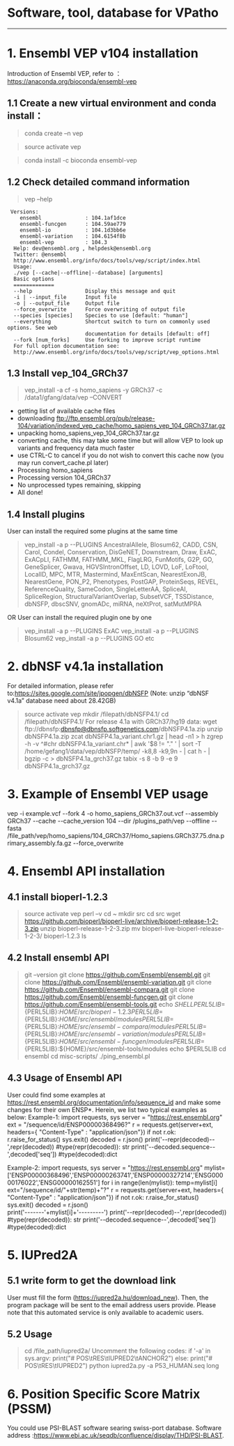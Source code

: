 # Software, tool, database for VPatho
---------------------------------------------------------------------------------
# 1. Ensembl VEP v104 installation

Introduction of Ensembl VEP, refer to ： https://anaconda.org/bioconda/ensembl-vep

## 1.1  Create a new virtual environment and conda install：
>conda  create –n vep

>source activate vep

>conda install -c bioconda ensembl-vep


## 1.2 Check detailed command information
> vep –help
```
 Versions:
    ensembl              : 104.1af1dce
    ensembl-funcgen      : 104.59ae779
    ensembl-io           : 104.1d3bb6e
    ensembl-variation    : 104.6154f8b
    ensembl-vep          : 104.3
  Help: dev@ensembl.org , helpdesk@ensembl.org
  Twitter: @ensembl
  http://www.ensembl.org/info/docs/tools/vep/script/index.html
  Usage:
  ./vep [--cache|--offline|--database] [arguments]
  Basic options
  =============
  --help                 Display this message and quit
  -i | --input_file      Input file
  -o | --output_file     Output file
  --force_overwrite      Force overwriting of output file
  --species [species]    Species to use [default: "human"]                       
  --everything           Shortcut switch to turn on commonly used options. See web
                         documentation for details [default: off]                       
  --fork [num_forks]     Use forking to improve script runtime
  For full option documentation see:
  http://www.ensembl.org/info/docs/tools/vep/script/vep_options.html
```

## 1.3 Install vep_104_GRCh37
> vep_install -a cf -s homo_sapiens -y GRCh37 -c /data1/gfang/data/vep –CONVERT
- getting list of available cache files
- downloading ftp://ftp.ensembl.org/pub/release-104/variation/indexed_vep_cache/homo_sapiens_vep_104_GRCh37.tar.gz
- unpacking homo_sapiens_vep_104_GRCh37.tar.gz
- converting cache, this may take some time but will allow VEP to look up variants and frequency data much faster
- use CTRL-C to cancel if you do not wish to convert this cache now (you may run convert_cache.pl later)
- Processing homo_sapiens
- Processing version 104_GRCh37
- No unprocessed types remaining, skipping
- All done!

## 1.4 Install plugins
User can install the required some plugins at the same time
>vep_install -a p --PLUGINS AncestralAllele, Blosum62, CADD, CSN, Carol, Condel, Conservation, DisGeNET, Downstream, Draw, ExAC, ExACpLI, FATHMM, FATHMM_MKL, FlagLRG, FunMotifs, G2P, GO, GeneSplicer, Gwava, HGVSIntronOffset, LD, LOVD, LoF, LoFtool, LocalID, MPC, MTR, Mastermind, MaxEntScan, NearestExonJB, NearestGene, PON_P2, Phenotypes, PostGAP, ProteinSeqs, REVEL, ReferenceQuality, SameCodon, SingleLetterAA, SpliceAI, SpliceRegion, StructuralVariantOverlap, SubsetVCF, TSSDistance, dbNSFP, dbscSNV, gnomADc, miRNA, neXtProt, satMutMPRA

OR User can install the required plugin one by one
>vep_install -a p --PLUGINS ExAC
>vep_install -a p --PLUGINS Blosum62
>vep_install -a p --PLUGINS GO
etc


# 2. dbNSF v4.1a installation
For detailed information, please refer to:https://sites.google.com/site/jpopgen/dbNSFP
(Note: unzip “dbNSF v4.1a” database need about 28.42GB)
>source activate vep
>mkdir /filepath/dbNSFP4.1/
>cd /filepath/dbNSFP4.1/
For release 4.1a with GRCh37/hg19 data:
> wget ftp://dbnsfp:dbnsfp@dbnsfp.softgenetics.com/dbNSFP4.1a.zip
> unzip dbNSFP4.1a.zip
> zcat dbNSFP4.1a_variant.chr1.gz | head -n1 > h
> zgrep -h -v ^#chr dbNSFP4.1a_variant.chr* | awk '$8 != "." ' | sort -T /home/gefang1/data/vep/dbNSFP/temp/ -k8,8 -k9,9n - | cat h - | bgzip -c > dbNSFP4.1a_grch37.gz
> tabix -s 8 -b 9 -e 9 dbNSFP4.1a_grch37.gz

# 3. Example of Ensembl VEP usage
vep -i example.vcf --fork 4 -o homo_sapiens_GRCh37.out.vcf --assembly GRCh37 --cache --cache_version 104 --dir /plugins_path/vep --offline --fasta /file_path/vep/homo_sapiens/104_GRCh37/Homo_sapiens.GRCh37.75.dna.primary_assembly.fa.gz  --force_overwrite

# 4. Ensembl API installation
## 4.1 install bioperl-1.2.3
>source activate vep
>perl –v
>cd ~
>mkdir src
>cd src
>wget https://github.com/bioperl/bioperl-live/archive/bioperl-release-1-2-3.zip
>unzip bioperl-release-1-2-3.zip
>mv bioperl-live-bioperl-release-1-2-3/  bioperl-1.2.3
>ls

## 4.2 Install ensembl API
>git –version
>git clone https://github.com/Ensembl/ensembl.git
>git clone https://github.com/Ensembl/ensembl-variation.git
>git clone https://github.com/Ensembl/ensembl-compara.git
>git clone https://github.com/Ensembl/ensembl-funcgen.git
>git clone https://github.com/Ensembl/ensembl-tools.git
>echo $SHELL
>PERL5LIB=${PERL5LIB}:${HOME}/src/bioperl-1.2.3
>PERL5LIB=${PERL5LIB}:${HOME}/src/ensembl/modules
>PERL5LIB=${PERL5LIB}:${HOME}/src/ensembl-compara/modules
>PERL5LIB=${PERL5LIB}:${HOME}/src/ensembl-variation/modules
>PERL5LIB=${PERL5LIB}:${HOME}/src/ensembl-funcgen/modules
>PERL5LIB=${PERL5LIB}:${HOME}/src/ensembl-tools/modules
>echo $PERL5LIB
>cd ensembl
>cd misc-scripts/
>./ping_ensembl.pl

## 4.3 Usage of Ensembl API
User could find some examples at https://rest.ensembl.org/documentation/info/sequence_id and make some changes for their own ENSP*. Herein, we list two typical examples as below:
Example-1:
import requests, sys
server = "https://rest.ensembl.org"
ext = "/sequence/id/ENSP00000368496?"
r = requests.get(server+ext, headers={ "Content-Type" : "application/json"})
if not r.ok:
  r.raise_for_status()
  sys.exit() 
decoded = r.json()
print('--repr(decoded)--',repr(decoded)) #type(repr(decoded)): str
print('--decoded.sequence--',decoded['seq']) #type(decoded):dict

Example-2:
import requests, sys
server = "https://rest.ensembl.org"
mylist=['ENSP00000368496','ENSP00000263741','ENSP00000327214','ENSG00000176022','ENSG00000162551']
for i in range(len(mylist)):
  temp=mylist[i]
  ext="/sequence/id/"+str(temp)+"?"
  r = requests.get(server+ext, headers={ "Content-Type" : "application/json"})
  if not r.ok:
    r.raise_for_status()
    sys.exit()
  decoded = r.json()  
  print('-------'+mylist[i]+'---------')
  print('--repr(decoded)--',repr(decoded)) #type(repr(decoded)): str
  print('--decoded.sequence--',decoded['seq']) #type(decoded):dict


# 5. IUPred2A

## 5.1 write form to get the download link
User must fill the form (https://iupred2a.hu/download_new). Then, the program package will be sent to the email address users provide. Please note that this automated service is only available to academic users.

## 5.2 Usage
>cd /file_path/iupred2a/
Uncomment the following codes:
if '-a' in sys.argv:
    print("# POS\tRES\tIUPRED2\tANCHOR2")
else:
    print("# POS\tRES\tIUPRED2")
>python iupred2a.py -a P53_HUMAN.seq long

# 6. Position Specific Score Matrix (PSSM)
You could use PSI-BLAST software searing swiss-port database. Software address :https://www.ebi.ac.uk/seqdb/confluence/display/THD/PSI-BLAST.


